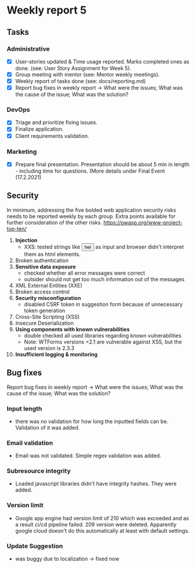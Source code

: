 # Weekly report 5

## Tasks

### Administrative

- [X] User-stories updated & Time usage reported. Marks completed ones as done. (see: User Story Assignment for Week 5).
- [X] Group meeting with mentor (see: Mentor weekly meetings).
- [X] Weekly report of tasks done (see: docs/reporting.md)
- [X] Report bug fixes in weekly report → What were the issues; What was the cause of the issue; What was the solution?

### DevOps

- [X] Triage and prioritize fixing issues.
- [X] Finalize application.
- [X] Client requirements validation.

### Marketing

- [X] Prepare final presentation. Presentation should be about 5 min in length - including time for questions. (More details under Final Event (17.2.2021)


## Security

In minimum, addressing the five bolded web application security risks needs to be reported
weekly by each group. Extra points available for further consideration of the other risks.
https://owasp.org/www-project-top-ten/

1. **Injection**
    - XXS: tested strings like <button>hei</button> as input and browser didn't interpret them as html elements.
2. Broken authentication
3. **Sensitive data exposure**
    - checked whether all error messages were correct
    - outsider should not get too much information out of the messages
4. XML External Entities (XXE)
5. Broken access control
6. **Security misconfiguration**
    - disabled CSRF token in suggestion form because of unnecessary token generation
7. Cross-Site Scripting (XSS)
8. Insecure Deserialization
9. **Using components with known vulnerabilities**
    - double checked all used libraries regarding known vulnerabilities
    - Note: WTForms versions <2.1 are vulnerable against XSS, but the used version is 2.3.3
10. **Insufficient logging & monitoring**

## Bug fixes 

Report bug fixes in weekly report → What were the issues; What was the cause of the issue; What was the solution?

### Input length
  - there was no validation for how long the inputted fields can be. Validation of it was added.

### Email validation
  - Email was not validated. Simple regex validation was added.

### Subresource integrity
  - Loaded javascript libraries didn't have integrity hashes. They were added. 

### Version limit
  - Google app engine had version limit of 210 which was exceeded and as a result ci/cd pipeline failed. 209 version were deleted. Apparently google cloud doesn't do this automatically at least with default settings. 

### Update Suggestion
  - was buggy due to localization -> fixed now